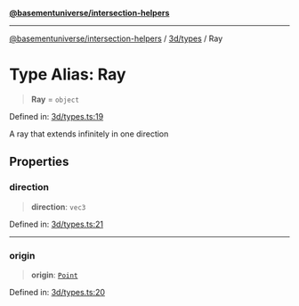 [**@basementuniverse/intersection-helpers**](../../../README.md)

***

[@basementuniverse/intersection-helpers](../../../README.md) / [3d/types](../README.md) / Ray

# Type Alias: Ray

> **Ray** = `object`

Defined in: [3d/types.ts:19](https://github.com/basementuniverse/intersection-helpers/blob/d942e5cf9ee51dc3854d6fbfe1d84a7ecd83c1ca/src/3d/types.ts#L19)

A ray that extends infinitely in one direction

## Properties

### direction

> **direction**: `vec3`

Defined in: [3d/types.ts:21](https://github.com/basementuniverse/intersection-helpers/blob/d942e5cf9ee51dc3854d6fbfe1d84a7ecd83c1ca/src/3d/types.ts#L21)

***

### origin

> **origin**: [`Point`](Point.md)

Defined in: [3d/types.ts:20](https://github.com/basementuniverse/intersection-helpers/blob/d942e5cf9ee51dc3854d6fbfe1d84a7ecd83c1ca/src/3d/types.ts#L20)
